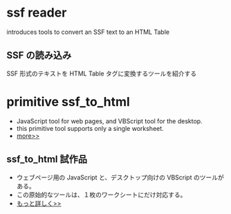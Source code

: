 

# ssf reader #

introduces tools to convert an SSF text to an HTML Table

## SSF の読み込み ##

SSF 形式のテキストを HTML Table タグに変換するツールを紹介する

# primitive ssf\_to\_html #

  * JavaScript tool for web pages, and VBScript tool for the desktop.
  * this primitive tool supports only a single worksheet.
  * [more>>](ssf_reader_primitive_html.md)

## ssf\_to\_html 試作品 ##
  * ウェブページ用の JavaScript と、デスクトップ向けの VBScript のツールがある。
  * この原始的なツールは、１枚のワークシートにだけ対応する。
  * [もっと詳しく>>](ssf_reader_primitive_html.md)
